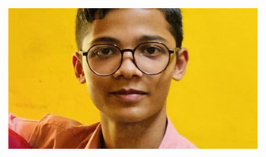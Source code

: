 <figure style="width: 100%; overflow: hidden; margin: 0; padding-top: 56.25%; position: relative;">
    <img src="./aryanbaburajan.jpg" style="position: absolute; top: 50%; left: 50%; width: 100%; transform: translate(-50%, -50%);">
</figure>
